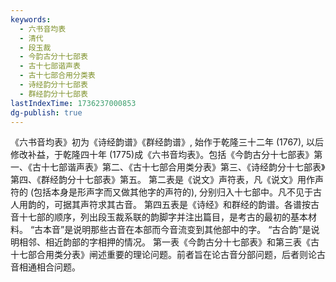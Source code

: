 ```yaml
---
keywords:
  - 六书音均表
  - 清代
  - 段玉裁
  - 今韵古分十七部表
  - 古十七部谐声表
  - 古十七部合用分类表
  - 诗经韵分十七部表
  - 群经韵分十七部表
lastIndexTime: 1736237000853
dg-publish: true
---
```

《六书音均表》初为《诗经韵谱》《群经韵谱》, 始作于乾隆三十二年 (1767), 以后修改补益，于乾隆四十年 (1775)成《六书音均表》。包括《今韵古分十七部表》第一、《古十七部谐声表》第二、《古十七部合用类分表》第三、《诗经韵分十七部表》第四、《群经韵分十七部表》第五。
第二表是《说文》声符表，凡《说文》用作声符的 (包括本身是形声字而又做其他字的声符的), 分别归入十七部中。凡不见于古人用韵的，可据其声符求其古音。
第四五表是《诗经》和群经的韵谱。各谱按古音十七部的顺序，列出段玉裁系联的韵脚字并注出篇目，是考古的最初的基本材料。
“古本音”是说明那些古音在本部而今音流变到其他部中的字。
“古合韵”是说明相邻、相近韵部的字相押的情况。
第一表《今韵古分十七部表》和第三表《古十七部合用类分表》闸述重要的理论问题。前者旨在论古音分部问题，后者则论古音相通相合问题。
